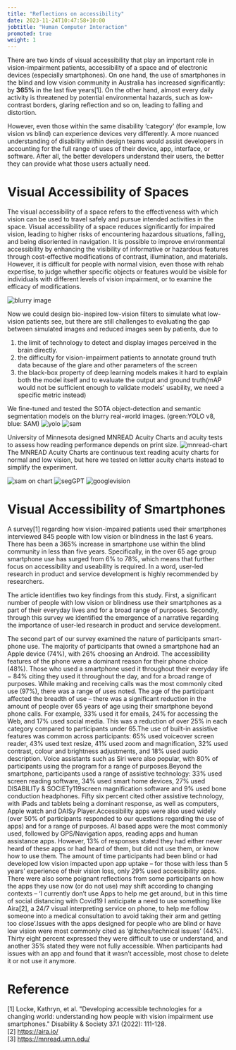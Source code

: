 ```yaml
---
title: "Reflections on accessibility"
date: 2023-11-24T10:47:58+10:00
jobtitle: "Human Computer Interaction"
promoted: true
weight: 1
---
```


There are two kinds of visual accessibility that play an important role in vision-impairment patients, accessibility of a space and of electronic devices (especially smartphones). On one hand, the use of smartphones in the blind and low vision community in Australia has increased significantly: by **365%** in the last five years\[1\]. On the other hand, almost every daily activity is threatened by potential environmental hazards, such as low-contrast borders, glaring reflection and so on, leading to falling and distortion. 

However, even those within the same disability ‘category’ (for example, low vision vs blind) can experience devices very differently. A more nuanced understanding of disability within design teams would assist developers in accounting for the full range of uses of their device, app, interface, or software. After all, the better developers understand their users, the better they can provide what those users actually need. 

# Visual Accessibility of Spaces
The visual accessibility of a space refers to the effectiveness with which vision can be used to travel safely and pursue intended activities in the space. Visual accessibility of a space reduces significantly for impaired vision, leading to higher risks of encountering hazardous situations, falling, and being disoriented in navigation. It is possible to improve environmental accessibility by enhancing the visibility of informative or hazardous features through cost-effective modifications of contrast, illumination, and materials. However, it is difficult for people with normal vision, even those with rehab expertise, to judge whether specific objects or features would be visible for individuals with different levels of vision impairment, or to examine the efficacy of modifications.

![blurry image](/home/images/team/accessibility/filters.png)

Now we could design bio-inspired low-vision filters to simulate what low-vision patients see, but there are still challenges to evaluating the gap between simulated images and reduced images seen by patients, due to 
  1. the limit of technology to detect and display images perceived in the brain directly.
  2. the difficulty for vision-impairment patients to annotate ground truth data because of the glare and other parameters of the screen
  3. the black-box property of deep learning models makes it hard to explain both the model itself and to evaluate the output and ground truth(mAP would not be sufficient enough to validate models' usability, we need a specific metric instead)


We fine-tuned and tested the SOTA object-detection and semantic segmentation models on the blurry real-world images. (green:YOLO v8, blue: SAM)
![yolo](/home/images/team/accessibility/yolo.png)
![sam](/home/images/team/accessibility/sam.png)

University of Minnesota designed MNREAD Acuity Charts and acuity tests to assess how reading performance depends on print size. 
![mnread-chart](/home/images/team/accessibility/mnreadChart.png)
The MNREAD Acuity Charts are continuous text reading acuity charts for normal and low vision, but here we tested on letter acuity charts instead to simplify the experiment.

![sam on chart](/home/images/team/accessibility/samChart.png)
![segGPT](/home/images/team/accessibility/segGPT.png)
![googlevision](/home/images/team/accessibility/googlevision.png)


# Visual Accessibility of Smartphones
A survey\[1\] regarding how vision-impaired patients used their smartphones interviewed 845 people with low vision or blindness in the last 6 years. There has been a 365% increase in smartphone use within the blind community in less than five years. Specifically, in the over 65 age group smartphone use has surged from 6% to 78%, which means that further focus on accessibility and useability is required. In a word, user-led research in product and service development is highly recommended by researchers.





The article identifies two key findings from this study. First, a significant number of people with low vision or blindness use their smartphones as a part of their everyday lives and for a broad range of purposes. Secondly, through this survey we identified the emergence of a narrative regarding the importance of user-led research in product and service development.

The  second  part  of  our  survey  examined  the  nature  of  participants  smart-phone  use.  The  majority  of  participants  that  owned  a  smartphone  had  an  Apple  device  (74%),  with  26%  choosing  an  Android.  The  accessibility  features  of  the  phone  were  a  dominant  reason  for  their  phone  choice  (48%).  Those  who  used  a  smartphone  used  it  throughout  their  everyday  life  −  84%  citing  they  used  it  throughout  the  day,  and  for  a  broad  range  of  purposes.  While  making  and  receiving  calls  was  the  most  commonly  cited  use  (97%),  there  was  a  range  of  uses  noted.  The  age  of  the  participant  affected  the  breadth  of  use  –  there  was  a  significant  reduction  in  the  amount  of  people  over  65  years  of  age  using  their  smartphone  beyond  phone  calls.  For  example,  33%  used  it  for  emails,  24%  for  accessing  the  Web,  and  17%  used  social  media.  This  was  a  reduction  of  over  25%  in  each  category  compared  to  participants  under  65.The  use  of  built-in  assistive  features  was  common  across  participants:  65%  used  voiceover  screen  reader,  43%  used  text  resize,  41%  used  zoom  and  magnification,  32%  used  contrast,  colour  and  brightness  adjustments,  and  18%  used  audio  description.  Voice  assistants  such  as  Siri  were  also  popular,  with  80%  of  participants  using  the  program  for  a  range  of  purposes.Beyond  the  smartphone,  participants  used  a  range  of  assistive  technology:  33%  used  screen  reading  software,  34%  used  smart  home  devices,  27%  used  DISABILITy & SOCIETy119screen  magnification  software  and  9%  used  bone  conduction  headphones.  Fifty  six  percent  cited  other  assistive  technology,  with  iPads  and  tablets  being   a   dominant   response,   as   well   as   computers,   Apple   watch   and   DAISy  Player.Accessibility  apps  were  also  used  widely  (over  50%  of  participants  responded  to  our  questions  regarding  the  use  of  apps)  and  for  a  range  of  purposes.  AI  based  apps  were  the  most  commonly  used,  followed  by  GPS/Navigation  apps,  reading  apps  and  human  assistance  apps.  However,  13%  of  responses  stated  they  had  either  never  heard  of  these  apps  or  had  heard  of  them,  but  did  not  use  them,  or  know  how  to  use  them.  The  amount  of  time  participants  had  been  blind  or  had  developed  low  vision  impacted  upon  app  uptake  –  for  those  with  less  than  5  years’  experience  of  their  vision  loss,  only  29%  used  accessibility  apps.  There  were  also  some  poignant  reflections  from  some  participants  on  how  the  apps  they  use  now  (or  do  not  use)  may  shift  according  to  changing  contexts  –  ‘I  currently  don’t  use  Apps  to  help  me  get  around,  but  in  this  time  of  social  distancing  with  Covid19  I  anticipate  a  need  to  use  something  like  Aira\[2\], a 24/7 visual interpreting service on phone,  to  help  me  follow  someone  into  a  medical  consultation  to  avoid  taking  their  arm  and  getting  too  close’.Issues  with  the  apps  designed  for  people  who  are  blind  or  have  low  vision  were  most  commonly  cited  as  ‘glitches/technical  issues’  (44%).  Thirty  eight  percent  expressed  they  were  difficult  to  use  or  understand,  and  another  35%  stated  they  were  not  fully  accessible.  When  participants  had  issues  with  an  app  and  found  that  it  wasn’t  accessible,  most  chose  to  delete  it  or  not  use  it  anymore. 


# Reference
\[1\] Locke, Kathryn, et al. "Developing accessible technologies for a changing world: understanding how people with vision impairment use smartphones." Disability & Society 37.1 (2022): 111-128.     
\[2\] https://aira.io/   
\[3\] https://mnread.umn.edu/    


